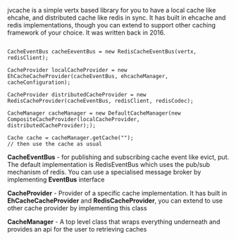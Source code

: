 jvcache is a simple vertx based library for you to have a local cache like ehcahe, and distributed cache like redis in sync.  It has built in ehcache and redis implementations, though you can extend to support other caching framework of your choice.  It was written back in 2016. 



```

CacheEventBus cacheEeventBus = new RedisCacheEventBus(vertx, redisClient);

CacheProvider localCacheProvider = new EhCacheCacheProvider(cacheEventBus, ehcacheManager, cacheConfiguration);

CacheProvider distributedCacheProvider = new RedisCacheProvider(cacheEventBus, redisClient, redisCodec);

CacheManager cacheManager = new DefaultCacheManager(new CompositeCacheProvider(localCacheProvider, distributedCacheProvider););

Cache cache = cacheManager.getCache("");
// then use the cache as usual 

```



<b>CacheEventBus</b> - for publishing and subscribing cache event like  evict, put. The default implementation is RedisEventBus which uses the pub/sub mechanism of redis. You can use a specialised message broker by implementing <b>EventBus</b> interface

<b>CacheProvider</b> - Provider of a specific cache implementation. It has built in <b>EhCacheCacheProvider</b> and <b>RedisCacheProvider</b>, you can extend to use other cache provider by implementing this class

<b>CacheManager</b> - A top level class that wraps everything underneath and provides an api for the user to retrieving caches



